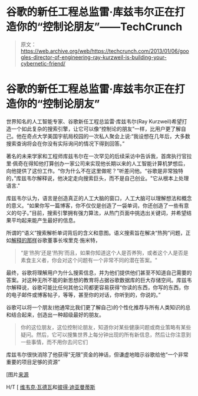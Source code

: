 # 谷歌的新任工程总监雷·库兹韦尔正在打造你的“控制论朋友”——TechCrunch

> 原文：<https://web.archive.org/web/https://techcrunch.com/2013/01/06/googles-director-of-engineering-ray-kurzweil-is-building-your-cybernetic-friend/>

# 谷歌的新任工程总监雷·库兹韦尔正在打造你的“控制论朋友”

世界知名的人工智能专家、谷歌新任工程总监雷·库兹韦尔(Ray Kurzweil)希望打造一个如此复杂的搜索引擎，让它可以像“控制论的朋友”一样，比用户更了解自己。他在奇点大学美国宇航局校园的一次私人聚会上说:“我设想在几年后，大多数搜索查询将会在你没有实际询问的情况下得到回答。”

著名的未来学家和工程师库兹韦尔在一次罕见的后续采访中告诉我，首席执行官拉里·佩奇在得知他打算创办一家公司来实现他长期以来的人工智能计算机梦想后，向他提供了这份工作。“你为什么不在这里做呢？”听差问他。“谷歌是非常独特的，”库兹韦尔解释说，他决定走向搜索巨头，而不是自己创业。"它从根本上处理语言."

库兹韦尔认为，语言是创造真正的人工大脑的窗口，人工大脑可以理解想法和概念的意义。“如果你写一篇博客，你不仅仅是创造了一袋单词，你还创造了一些有意义的句子。”目前，搜索引擎拥有强力算法，从热门页面中挑选出关键词，并希望结果平均起来能产生最好的信息。

所谓的“语义”搜索解析单词背后的含义和意图。语义搜索旨在解决“热狗”问题，正如[解释的那样](https://web.archive.org/web/20230330061527/http://www.washingtonpost.com/national/on-innovations/google-competition-and-the-perfect-result/2013/01/04/fc3eceda-4551-11e2-9648-a2c323a991d6_story.html)谷歌董事长埃里克·施米特，

> “是‘热狗’还是‘热狗’而且，如果你知道这个人是否养狗，或者这个人是否是素食主义者，你会对这个问题有一个非常不同的潜在答案。"

最终，谷歌将理解用户为什么搜索信息，并为他们提供他们甚至不知道自己需要的答案。对这种无所不能的新思想的教育将占据谷歌数据库的巨大存储空间。库兹韦尔解释说，谷歌可能比任何其他公司都更容易获得“你读的东西，你写的东西，你的电子邮件或博客帖子，等等，甚至你的对话，你听到的，你说的。”

谷歌可以将一个朋友(他通常比我们更了解自己)的个性化推荐与所有人类知识的总和结合起来，创造出一种超级最好的朋友。

> 你的这位朋友，这位控制论朋友，知道你对某些健康问题或商业策略有某些疑问。然后，它可以搜集世界上每分钟出现的所有新信息，然后让你注意到一些事情，而不用你去问它们

库兹韦尔很快消除了他获得“无限”资金的神话，但谦虚地暗示谷歌给他“一个非常重要的项目足够的资源”

[图片[来源](https://web.archive.org/web/20230330061527/http://cargocollective.com/drewtetz/Baby-Robot-Friend)

H/T [ [维韦克·瓦德瓦](https://web.archive.org/web/20230330061527/http://www.amazon.com/The-Immigrant-Exodus-America-Entrepreneurial/dp/1613630212)和[彼得·迪亚曼蒂斯](https://web.archive.org/web/20230330061527/http://www.amazon.com/Abundance-Future-Better-Than-Think/dp/1451614217/ref=sr_1_1?s=books&ie=UTF8&qid=1357498338&sr=1-1&keywords=abundance)